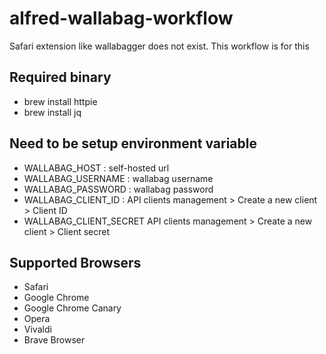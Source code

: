# alfred-wallabag-workflow

Safari extension like wallabagger does not exist.
This workflow is for this

## Required binary
- brew install httpie
- brew install jq

## Need to be setup environment variable
- WALLABAG_HOST : self-hosted url
- WALLABAG_USERNAME : wallabag username
- WALLABAG_PASSWORD : wallabag password
- WALLABAG_CLIENT_ID :
  API clients management > Create a new client > Client ID
- WALLABAG_CLIENT_SECRET
  API clients management > Create a new client > Client secret


## Supported Browsers
- Safari
- Google Chrome
- Google Chrome Canary
- Opera
- Vivaldi
- Brave Browser
